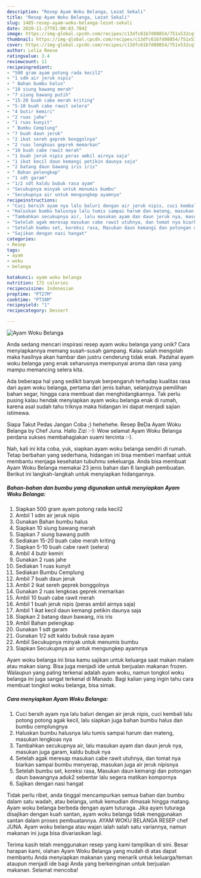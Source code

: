 ```yaml
---
description: "Resep Ayam Woku Belanga, Lezat Sekali"
title: "Resep Ayam Woku Belanga, Lezat Sekali"
slug: 1485-resep-ayam-woku-belanga-lezat-sekali
date: 2020-11-27T01:00:03.784Z
image: https://img-global.cpcdn.com/recipes/c13dfc61b7d08854/751x532cq70/ayam-woku-belanga-foto-resep-utama.jpg
thumbnail: https://img-global.cpcdn.com/recipes/c13dfc61b7d08854/751x532cq70/ayam-woku-belanga-foto-resep-utama.jpg
cover: https://img-global.cpcdn.com/recipes/c13dfc61b7d08854/751x532cq70/ayam-woku-belanga-foto-resep-utama.jpg
author: Lelia Reese
ratingvalue: 3.4
reviewcount: 11
recipeingredient:
- "500 gram ayam potong rada kecil2"
- "1 sdm air jeruk nipis"
- " Bahan bumbu halus"
- "10 siung bawang merah"
- "7 siung bawang putih"
- "15-20 buah cabe merah kriting"
- "5-10 buah cabe rawit selera"
- "4 butir kemiri"
- "2 ruas jahe"
- "1 ruas kunyit"
- " Bumbu Cemplung"
- "7 buah daun jeruk"
- "2 ikat sereh geprek bonggolnya"
- "2 ruas lengkoas geprek memarkan"
- "10 buah cabe rawit merah"
- "1 buah jeruk nipis peras ambil airnya saja"
- "1 ikat kecil daun kemangi petikin daunya saja"
- "2 batang daun bawang iris iris"
- " Bahan pelengkap"
- "1 sdt garam"
- "1/2 sdt kaldu bubuk rasa ayam"
- "Secukupnya minyak untuk menumis bumbu"
- "Secukupnya air untuk mengungkep ayamnya"
recipeinstructions:
- "Cuci bersih ayam nya lalu baluri dengan air jeruk nipis, cuci kembali lalu potong potong agak kecil, lalu siapkan juga bahan bumbu halus dan bumbu cemplungnya"
- "Haluskan bumbu halusnya lalu tumis sampai harum dan mateng, masukan lengkoas nya"
- "Tambahkan secukupnya air, lalu masukan ayam dan daun jeruk nya, masukan juga garam, kaldu bubuk nya"
- "Setelah agak meresap masukan cabe rawit utuhnya, dan tomat nya biarkan sampai bumbu menyerap, masukan juga air jeruk nipisnya"
- "Setelah bumbu set, koreksi rasa, Masukan daun kemangi dan potongan daun bawangnya aduk2 sebentar lalu segera matikan kompornya"
- "Sajikan dengan nasi hangat"
categories:
- Resep
tags:
- ayam
- woku
- belanga

katakunci: ayam woku belanga 
nutrition: 172 calories
recipecuisine: Indonesian
preptime: "PT27M"
cooktime: "PT38M"
recipeyield: "1"
recipecategory: Dessert

---
```



![Ayam Woku Belanga](https://img-global.cpcdn.com/recipes/c13dfc61b7d08854/751x532cq70/ayam-woku-belanga-foto-resep-utama.jpg)

Anda sedang mencari inspirasi resep ayam woku belanga yang unik? Cara menyiapkannya memang susah-susah gampang. Kalau salah mengolah maka hasilnya akan hambar dan justru cenderung tidak enak. Padahal ayam woku belanga yang enak seharusnya mempunyai aroma dan rasa yang mampu memancing selera kita.

Ada beberapa hal yang sedikit banyak berpengaruh terhadap kualitas rasa dari ayam woku belanga, pertama dari jenis bahan, selanjutnya pemilihan bahan segar, hingga cara membuat dan menghidangkannya. Tak perlu pusing kalau hendak menyiapkan ayam woku belanga enak di rumah, karena asal sudah tahu triknya maka hidangan ini dapat menjadi sajian istimewa.

Siapa Takut Pedas Jangan Coba ;) hehehehe. Resep BeDa Ayam Woku Belanga by Chef Juna. Hallo Zizi :-): Wow selamat Ayam Woku Belanga perdana sukses membahagiakan suami tercinta :-).


Nah, kali ini kita coba, yuk, siapkan ayam woku belanga sendiri di rumah. Tetap berbahan yang sederhana, hidangan ini bisa memberi manfaat untuk membantu menjaga kesehatan tubuhmu sekeluarga. Anda bisa membuat Ayam Woku Belanga memakai 23 jenis bahan dan 6 langkah pembuatan. Berikut ini langkah-langkah untuk menyiapkan hidangannya.

<!--inarticleads1-->

##### Bahan-bahan dan bumbu yang digunakan untuk menyiapkan Ayam Woku Belanga:

1. Siapkan 500 gram ayam potong rada kecil2
1. Ambil 1 sdm air jeruk nipis
1. Gunakan  Bahan bumbu halus
1. Siapkan 10 siung bawang merah
1. Siapkan 7 siung bawang putih
1. Sediakan 15-20 buah cabe merah kriting
1. Siapkan 5-10 buah cabe rawit (selera)
1. Ambil 4 butir kemiri
1. Gunakan 2 ruas jahe
1. Sediakan 1 ruas kunyit
1. Sediakan  Bumbu Cemplung
1. Ambil 7 buah daun jeruk
1. Ambil 2 ikat sereh geprek bonggolnya
1. Gunakan 2 ruas lengkoas geprek memarkan
1. Ambil 10 buah cabe rawit merah
1. Ambil 1 buah jeruk nipis (peras ambil airnya saja)
1. Ambil 1 ikat kecil daun kemangi petikin daunya saja
1. Siapkan 2 batang daun bawang, iris iris
1. Ambil  Bahan pelengkap
1. Gunakan 1 sdt garam
1. Gunakan 1/2 sdt kaldu bubuk rasa ayam
1. Ambil Secukupnya minyak untuk menumis bumbu
1. Siapkan Secukupnya air untuk mengungkep ayamnya


Ayam woku belanga ini bisa kamu sajikan untuk keluarga saat makan malam atau makan siang. Bisa juga menjadi ide untuk berjualan makanan frozen. Walaupun yang paling terkenal adalah ayam woku, namun tongkol woku belanga ini juga sangat terkenal di Manado. Bagi kalian yang ingin tahu cara membuat tongkol woku belanga, bisa simak. 

<!--inarticleads2-->

##### Cara menyiapkan Ayam Woku Belanga:

1. Cuci bersih ayam nya lalu baluri dengan air jeruk nipis, cuci kembali lalu potong potong agak kecil, lalu siapkan juga bahan bumbu halus dan bumbu cemplungnya
1. Haluskan bumbu halusnya lalu tumis sampai harum dan mateng, masukan lengkoas nya
1. Tambahkan secukupnya air, lalu masukan ayam dan daun jeruk nya, masukan juga garam, kaldu bubuk nya
1. Setelah agak meresap masukan cabe rawit utuhnya, dan tomat nya biarkan sampai bumbu menyerap, masukan juga air jeruk nipisnya
1. Setelah bumbu set, koreksi rasa, Masukan daun kemangi dan potongan daun bawangnya aduk2 sebentar lalu segera matikan kompornya
1. Sajikan dengan nasi hangat


Tidak perlu ribet, anda tinggal mencampurkan semua bahan dan bumbu dalam satu wadah, atau belanga, untuk kemudian dimasak hingga matang. Ayam woku belanga berbeda dengan ayam tuturaga. Jika ayam tuturaga disajikan dengan kuah santan, ayam woku belanga tidak menggunakan santan dalam proses pembuatannya. AYAM WOKU BELANGA RESEP chef JUNA. Ayam woku belanga atau wajan ialah salah satu variannya, namun makanan ini juga bisa divariasikan lagi. 

Terima kasih telah menggunakan resep yang kami tampilkan di sini. Besar harapan kami, olahan Ayam Woku Belanga yang mudah di atas dapat membantu Anda menyiapkan makanan yang menarik untuk keluarga/teman ataupun menjadi ide bagi Anda yang berkeinginan untuk berjualan makanan. Selamat mencoba!
